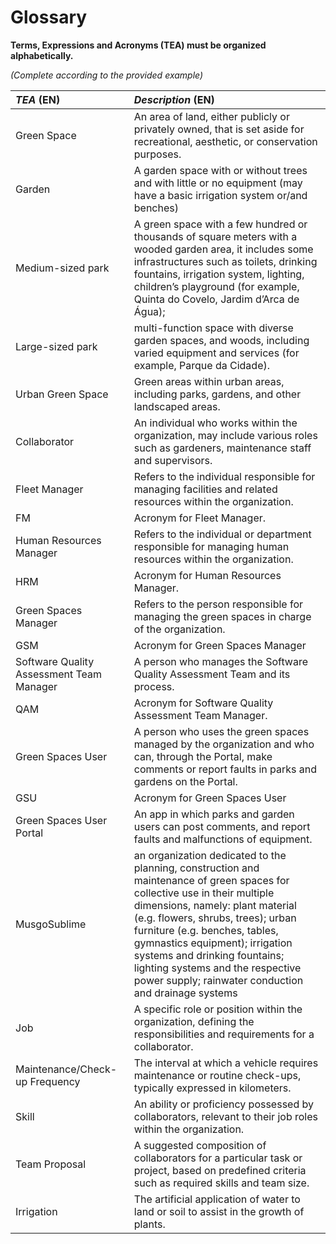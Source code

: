 # Glossary

**Terms, Expressions and Acronyms (TEA) must be organized alphabetically.**

_(Complete according to the provided example)_

| **_TEA_** (EN)                           | **_Description_** (EN)                                                                                                                                                                                                                                                                                                                                                                              |                                       
|:-----------------------------------------|:----------------------------------------------------------------------------------------------------------------------------------------------------------------------------------------------------------------------------------------------------------------------------------------------------------------------------------------------------------------------------------------------------|
| Green Space                              | An area of land, either publicly or privately owned, that is set aside for recreational, aesthetic, or conservation purposes.                                                                                                                                                                                                                                                                       | 
| Garden                                   | A garden space with or without trees and with little or no equipment (may have a basic irrigation system or/and benches)                                                                                                                                                                                                                                                                            | 
| Medium-sized park                        | A green space with a few hundred or thousands of square meters with a wooded garden area, it includes some infrastructures such as toilets, drinking fountains, irrigation system, lighting, children’s playground (for example, Quinta do Covelo, Jardim d’Arca de Água);                                                                                                                          |
| Large-sized park                         | multi-function space with diverse garden spaces, and woods, including varied equipment and services (for example, Parque da Cidade).                                                                                                                                                                                                                                                                |
| Urban Green Space                        | Green areas within urban areas, including parks, gardens, and other landscaped areas.                                                                                                                                                                                                                                                                                                               |
| Collaborator                             | An individual who works within the organization, may include various roles such as gardeners, maintenance staff and supervisors.                                                                                                                                                                                                                                                                    |
| Fleet Manager                            | Refers to the individual  responsible for managing facilities and related resources within the organization.                                                                                                                                                                                                                                                                                        |
| FM                                       | Acronym for Fleet Manager.                                                                                                                                                                                                                                                                                                                                                                          |
| Human Resources Manager                  | Refers to the individual or department responsible for managing human resources within the organization.                                                                                                                                                                                                                                                                                            |
| HRM                                      | Acronym for Human Resources Manager.                                                                                                                                                                                                                                                                                                                                                                |
| Green Spaces Manager                     | Refers to the person responsible for managing the green spaces in charge of the organization.                                                                                                                                                                                                                                                                                                       |
| GSM                                      | Acronym for Green Spaces Manager                                                                                                                                                                                                                                                                                                                                                                    |
| Software Quality Assessment Team Manager | A person who manages the Software Quality Assessment Team and its process.                                                                                                                                                                                                                                                                                                                          |
| QAM                                      | Acronym for Software Quality Assessment Team Manager.                                                                                                                                                                                                                                                                                                                                               |
| Green Spaces User                        | A person who uses the green spaces managed by the organization and who can, through the Portal, make comments or report faults in parks and gardens on the Portal.                                                                                                                                                                                                                                  |
| GSU                                      | Acronym for Green Spaces User                                                                                                                                                                                                                                                                                                                                                                       |
| Green Spaces User Portal                 | An app in which parks and garden users can post comments, and report faults and malfunctions of equipment.                                                                                                                                                                                                                                                                                          |
| MusgoSublime                             | an organization dedicated to the planning, construction and maintenance of green spaces for collective use in their multiple dimensions, namely: plant material (e.g. flowers, shrubs, trees); urban furniture (e.g. benches, tables, gymnastics equipment); irrigation systems and drinking fountains; lighting systems and the respective power supply; rainwater conduction and drainage systems |
| Job                                      | A specific role or position within the organization, defining the responsibilities and requirements for a collaborator.                                                                                                                                                                                                                                                                             |
| Maintenance/Check-up Frequency           | The interval at which a vehicle requires maintenance or routine check-ups, typically expressed in kilometers.                                                                                                                                                                                                                                                                                       |
| Skill                                    | An ability or proficiency possessed by collaborators, relevant to their job roles within the organization.                                                                                                                                                                                                                                                                                          |
| Team Proposal                            | A suggested composition of collaborators for a particular task or project, based on predefined criteria such as required skills and team size.                                                                                                                                                                                                                                                      |
| Irrigation                               | The artificial application of water to land or soil to assist in the growth of plants.                                                                                                                                                                                                                                                                                                              |






